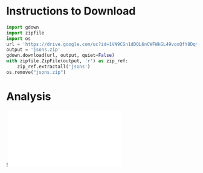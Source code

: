 # Instructions to Download
```python
import gdown
import zipfile
import os
url = 'https://drive.google.com/uc?id=1VN9CGn1dDQL6nCWFWkGL49voxQfY8Dqt'
output = 'jsons.zip'
gdown.download(url, output, quiet=False)
with zipfile.ZipFile(output, 'r') as zip_ref:
    zip_ref.extractall('jsons')
os.remove("jsons.zip")
```
# Analysis
!![](fig.html)